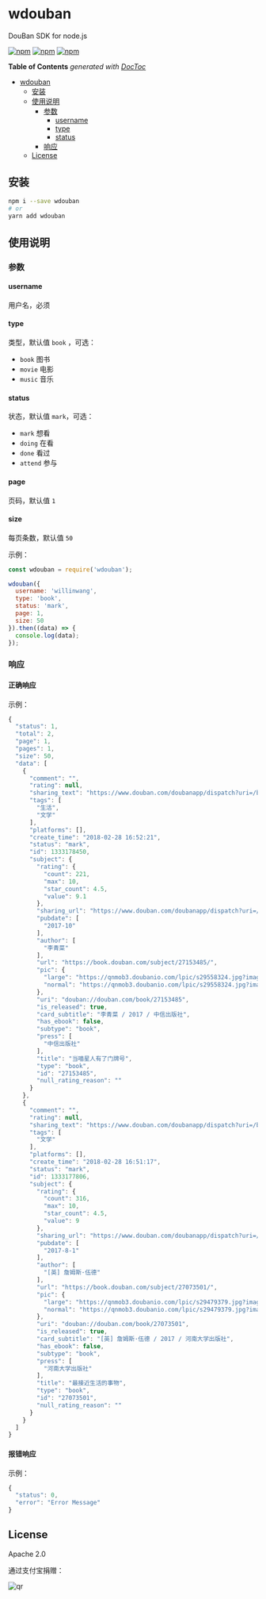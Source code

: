 # wdouban
DouBan SDK for node.js

[![npm](https://img.shields.io/npm/v/wdouban.svg?style=plastic)](https://npmjs.org/package/wdouban) [![npm](https://img.shields.io/npm/dm/wdouban.svg?style=plastic)](https://npmjs.org/package/wdouban) [![npm](https://img.shields.io/npm/dt/wdouban.svg?style=plastic)](https://npmjs.org/package/wdouban)

<!-- START doctoc generated TOC please keep comment here to allow auto update -->
<!-- DON'T EDIT THIS SECTION, INSTEAD RE-RUN doctoc TO UPDATE -->
**Table of Contents**  *generated with [DocToc](https://github.com/thlorenz/doctoc)*

- [wdouban](#wdouban)
  - [安装](#%E5%AE%89%E8%A3%85)
  - [使用说明](#%E4%BD%BF%E7%94%A8%E8%AF%B4%E6%98%8E)
    - [参数](#%E5%8F%82%E6%95%B0)
      - [username](#username)
      - [type](#type)
      - [status](#status)
    - [响应](#%E5%93%8D%E5%BA%94)
  - [License](#license)

<!-- END doctoc generated TOC please keep comment here to allow auto update -->

## 安装

```bash
npm i --save wdouban
# or
yarn add wdouban
```

## 使用说明

### 参数

#### username

用户名，必须

#### type

类型，默认值 `book` ，可选：

- `book` 图书
- `movie` 电影
- `music` 音乐

#### status

状态，默认值 `mark`，可选：

- `mark` 想看
- `doing` 在看
- `done` 看过
- `attend` 参与

#### page

页码，默认值 `1`

#### size

每页条数，默认值 `50`

示例：

```js
const wdouban = require('wdouban');

wdouban({
  username: 'willinwang',
  type: 'book',
  status: 'mark',
  page: 1,
  size: 50
}).then((data) => {
  console.log(data);
});
```

### 响应

#### 正确响应

示例：

```js
{
  "status": 1,
  "total": 2,
  "page": 1,
  "pages": 1,
  "size": 50,
  "data": [
    {
      "comment": "",
      "rating": null,
      "sharing_text": "https://www.douban.com/doubanapp/dispatch?uri=/book/27153485/ 来自@豆瓣App",
      "tags": [
        "生活",
        "文学"
      ],
      "platforms": [],
      "create_time": "2018-02-28 16:52:21",
      "status": "mark",
      "id": 1333178450,
      "subject": {
        "rating": {
          "count": 221,
          "max": 10,
          "star_count": 4.5,
          "value": 9.1
        },
        "sharing_url": "https://www.douban.com/doubanapp/dispatch?uri=/book/27153485/",
        "pubdate": [
          "2017-10"
        ],
        "author": [
          "李青菜"
        ],
        "url": "https://book.douban.com/subject/27153485/",
        "pic": {
          "large": "https://qnmob3.doubanio.com/lpic/s29558324.jpg?imageView2/2/q/80/w/600/h/3000/format/webp",
          "normal": "https://qnmob3.doubanio.com/lpic/s29558324.jpg?imageView2/2/q/80/w/200/h/300/format/webp/sharpen/1"
        },
        "uri": "douban://douban.com/book/27153485",
        "is_released": true,
        "card_subtitle": "李青菜 / 2017 / 中信出版社",
        "has_ebook": false,
        "subtype": "book",
        "press": [
          "中信出版社"
        ],
        "title": "当喵星人有了门牌号",
        "type": "book",
        "id": "27153485",
        "null_rating_reason": ""
      }
    },
    {
      "comment": "",
      "rating": null,
      "sharing_text": "https://www.douban.com/doubanapp/dispatch?uri=/book/27073501/ 来自@豆瓣App",
      "tags": [
        "文学"
      ],
      "platforms": [],
      "create_time": "2018-02-28 16:51:17",
      "status": "mark",
      "id": 1333177806,
      "subject": {
        "rating": {
          "count": 316,
          "max": 10,
          "star_count": 4.5,
          "value": 9
        },
        "sharing_url": "https://www.douban.com/doubanapp/dispatch?uri=/book/27073501/",
        "pubdate": [
          "2017-8-1"
        ],
        "author": [
          "[英] 詹姆斯·伍德"
        ],
        "url": "https://book.douban.com/subject/27073501/",
        "pic": {
          "large": "https://qnmob3.doubanio.com/lpic/s29479379.jpg?imageView2/2/q/80/w/600/h/3000/format/webp",
          "normal": "https://qnmob3.doubanio.com/lpic/s29479379.jpg?imageView2/2/q/80/w/200/h/300/format/webp/sharpen/1"
        },
        "uri": "douban://douban.com/book/27073501",
        "is_released": true,
        "card_subtitle": "[英] 詹姆斯·伍德 / 2017 / 河南大学出版社",
        "has_ebook": false,
        "subtype": "book",
        "press": [
          "河南大学出版社"
        ],
        "title": "最接近生活的事物",
        "type": "book",
        "id": "27073501",
        "null_rating_reason": ""
      }
    }
  ]
}
```

#### 报错响应

示例：

```js
{
  "status": 0,
  "error": "Error Message"
}
```

## License

Apache 2.0

通过支付宝捐赠：

![qr](https://cloud.githubusercontent.com/assets/1890238/15489630/fccbb9cc-2193-11e6-9fed-b93c59d6ef37.png)
